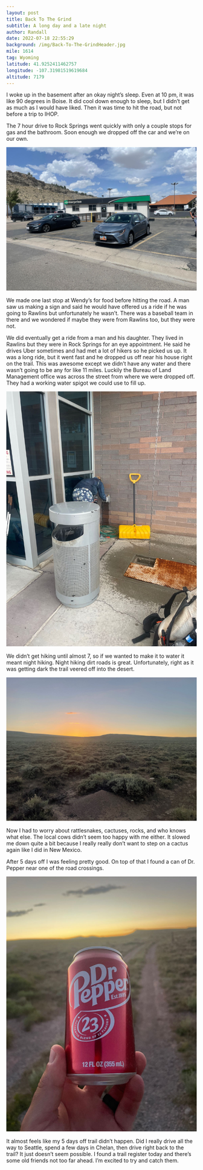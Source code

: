 ```yaml
---
layout: post
title: Back To The Grind
subtitle: A long day and a late night
author: Randall
date: 2022-07-18 22:55:29
background: /img/Back-To-The-GrindHeader.jpg
mile: 1614
tag: Wyoming
latitude: 41.9252411462757
longitude: -107.31981519619684
altitude: 7179
---
```

I woke up in the basement after an okay night’s sleep. Even at 10 pm, it was like 90 degrees in Boise. It did cool down enough to sleep, but I didn’t get as much as I would have liked. Then it was time to hit the road, but not before a trip to IHOP.

The 7 hour drive to Rock Springs went quickly with only a couple stops for gas and the bathroom. Soon enough we dropped off the car and we’re on our own.

<img src="/img/Back To The Grind0.jpg" class="img-fluid">

We made one last stop at Wendy’s for food before hitting the road. A man saw us making a sign and said he would have offered us a ride if he was going to Rawlins but unfortunately he wasn’t. There was a baseball team in there and we wondered if maybe they were from Rawlins too, but they were not.

We did eventually get a ride from a man and his daughter. They lived in Rawlins but they were in Rock Springs for an eye appointment. He said he drives Uber sometimes and had met a lot of hikers so he picked us up. It was a long ride, but it went fast and he dropped us off near his house right on the trail. This was awesome except we didn’t have any water and there wasn’t going to be any for like 11 miles. Luckily the Bureau of Land Management office was across the street from where we were dropped off. They had a working water spigot we could use to fill up.

<img src="/img/Back To The Grind1.jpg" class="img-fluid">

We didn’t get hiking until almost 7, so if we wanted to make it to water it meant night hiking. Night hiking dirt roads is great. Unfortunately, right as it was getting dark the trail veered off into the desert.

<img src="/img/Back To The Grind2.jpg" class="img-fluid">

Now I had to worry about rattlesnakes, cactuses, rocks, and who knows what else. The local cows didn’t seem too happy with me either. It slowed me down quite a bit because I really really don’t want to step on a cactus again like I did in New Mexico.

After 5 days off I was feeling pretty good. On top of that I found a can of Dr. Pepper near one of the road crossings.

<img src="/img/Back To The Grind3.jpg" class="img-fluid">

It almost feels like my 5 days off trail didn’t happen. Did I really drive all the way to Seattle, spend a few days in Chelan, then drive right back to the trail? It just doesn’t seem possible. I found a trail register today and there’s some old friends not too far ahead. I’m excited to try and catch them.
